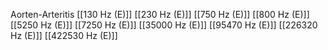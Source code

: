 Aorten-Arteritis
[[130 Hz (E)]]
[[230 Hz (E)]]
[[750 Hz (E)]]
[[800 Hz (E)]]
[[5250 Hz (E)]]
[[7250 Hz (E)]]
[[35000 Hz (E)]]
[[95470 Hz (E)]]
[[226320 Hz (E)]]
[[422530 Hz (E)]]